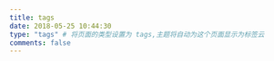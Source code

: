 ```yaml
---
title: tags
date: 2018-05-25 10:44:30
type: "tags" # 将页面的类型设置为 tags,主题将自动为这个页面显示为标签云
comments: false
---
```

